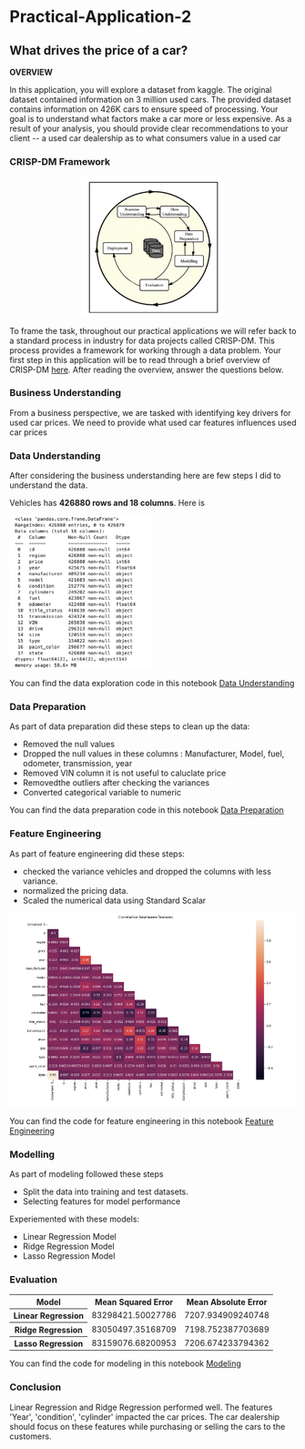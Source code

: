                
               
# Practical-Application-2

 
 
 ## What drives the price of a car?
 
**OVERVIEW**

In this application, you will explore a dataset from kaggle. The original dataset contained information on 3 million used cars. The provided dataset contains information on 426K cars to ensure speed of processing. Your goal is to understand what factors make a car more or less expensive. As a result of your analysis, you should provide clear recommendations to your client -- a used car dealership as to what consumers value in a used car

### CRISP-DM Framework

<center>
    <img src = images/crisp.png width = 50%/>
</center>

To frame the task, throughout our practical applications we will refer back to a standard process in industry for data projects called CRISP-DM.  This process provides a framework for working through a data problem.  Your first step in this application will be to read through a brief overview of CRISP-DM [here](https://mo-pcco.s3.us-east-1.amazonaws.com/BH-PCMLAI/module_11/readings_starter.zip).  After reading the overview, answer the questions below.

### Business Understanding

From a business perspective, we are tasked with identifying key drivers for used car prices. We need to provide what used car features influences used car prices


### Data Understanding

After considering the business understanding here are few steps I did to understand the data. 

Vehicles has **426880 rows and 18 columns**. Here is 


<img src = images/vehicle_info.png width = 50%/>


You can find the data exploration code in this notebook [Data Understanding](https://github.com/laks01/Practical-Application-2/blob/main/notebooks/data_understanding.ipynb) 


### Data Preparation

As part of data preparation did these steps to clean up the data:

 * Removed the null values
 * Dropped the null values in these columns : Manufacturer, Model, fuel, odometer, transmission, year 
 * Removed VIN column it is not useful to caluclate price
 * Removedthe outliers after checking the variances
 * Converted categorical variable to numeric
 
 You can find the data preparation code in this notebook [Data Preparation](https://github.com/laks01/Practical-Application-2/blob/main/notebooks/data_preparation.ipynb)
 
 
 ### Feature Engineering
 
 As part of feature engineering did these steps:
 
 * checked the variance vehicles and dropped the columns with less variance.
 * normalized the pricing data.
 * Scaled the numerical data using Standard Scalar
 
<img src = images/correlation.png width = 100%/>

You can find the code for feature engineering in this notebook [Feature Engineering](https://github.com/laks01/Practical-Application-2/blob/main/notebooks/feature_engineering.ipynb)


### Modelling 

As part of modeling followed these steps
 * Split the data into training and test datasets. 
 * Selecting features for model performance
 
 
 
 Experiemented with these models:

* Linear Regression Model
* Ridge Regression Model
* Lasso Regression Model


### Evaluation 

<table>
    <tr>
        <th>Model</th>
        <th>Mean Squared Error</th>
        <th>Mean Absolute Error</th>
     <tr>
     <tr>
        <th>Linear Regression</th>
        <td>83298421.50027786</td>
        <td>7207.934909240748</td>
     <tr>
      <tr>
        <th>Ridge Regression</th>
        <td>83050497.35168709</td>
        <td>7198.752387703689</td>
     <tr> 
     <tr>
        <th>Lasso Regression</th>
        <td>83159076.68200953</td>
        <td>7206.674233794362</td>
     <tr>
    
<table>

You can find the code for modeling in this notebook [Modeling](https://github.com/laks01/Practical-Application-2/blob/main/notebooks/modeling.ipynb)
    

  ### Conclusion
    
  Linear Regression and Ridge Regression performed well. The features 'Year', 'condition', 'cylinder' impacted the car prices. The car dealership should focus on these features while purchasing or selling the cars to the customers.
